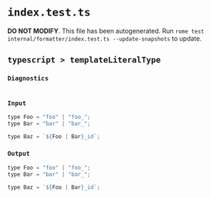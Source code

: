 # `index.test.ts`

**DO NOT MODIFY**. This file has been autogenerated. Run `rome test internal/formatter/index.test.ts --update-snapshots` to update.

## `typescript > templateLiteralType`

### `Diagnostics`

```

```

### `Input`

```js
type Foo = "foo" | "foo_";
type Bar = "bar" | "bar_";

type Baz = `${Foo | Bar}_id`;

```

### `Output`

```js
type Foo = "foo" | "foo_";
type Bar = "bar" | "bar_";

type Baz = `${Foo | Bar}_id`;

```
